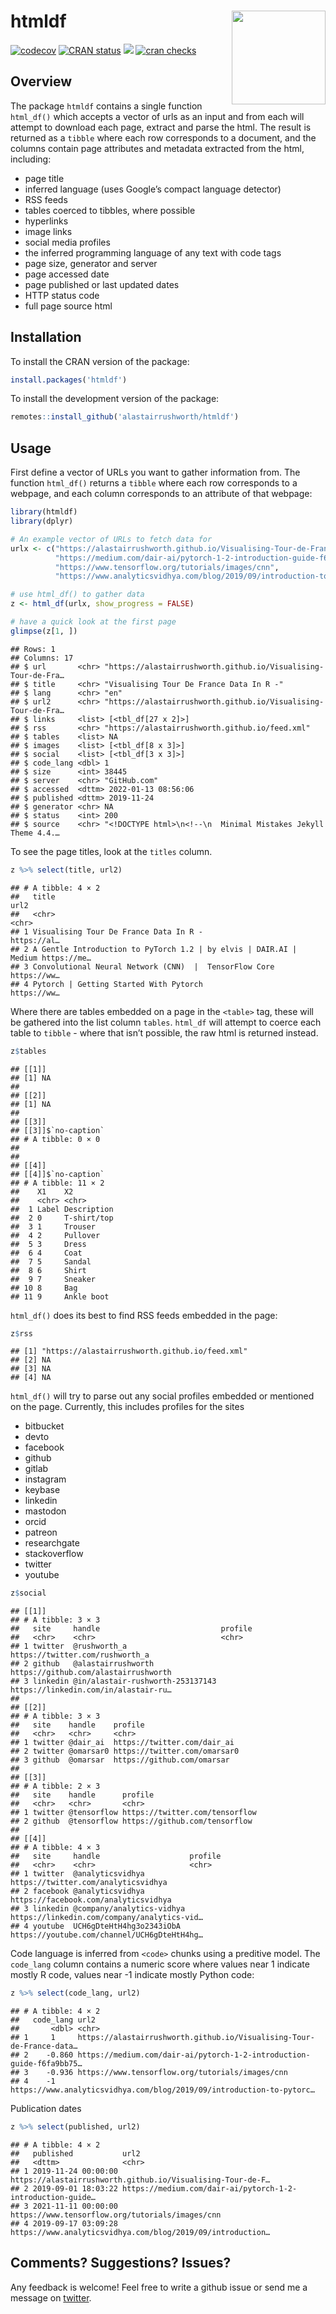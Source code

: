 
# htmldf <img src="man/figures/hex.png" align="right" width="150" />

[![codecov](https://codecov.io/gh/alastairrushworth/htmldf/branch/master/graph/badge.svg)](https://app.codecov.io/gh/alastairrushworth/htmldf)
[![CRAN
status](https://www.r-pkg.org/badges/version/htmldf)](https://cran.r-project.org/web/packages/htmldf/index.html)
[![](https://cranlogs.r-pkg.org/badges/htmldf)](https://cran.r-project.org/web/packages/htmldf/index.html)
[![cran
checks](https://cranchecks.info/badges/summary/htmldf)](https://cran.r-project.org/web/checks/check_results_htmldf.html)

## Overview

The package `htmldf` contains a single function `html_df()` which
accepts a vector of urls as an input and from each will attempt to
download each page, extract and parse the html. The result is returned
as a `tibble` where each row corresponds to a document, and the columns
contain page attributes and metadata extracted from the html, including:

-   page title
-   inferred language (uses Google’s compact language detector)
-   RSS feeds
-   tables coerced to tibbles, where possible
-   hyperlinks
-   image links
-   social media profiles
-   the inferred programming language of any text with code tags
-   page size, generator and server
-   page accessed date
-   page published or last updated dates
-   HTTP status code
-   full page source html

## Installation

To install the CRAN version of the package:

``` r
install.packages('htmldf')
```

To install the development version of the package:

``` r
remotes::install_github('alastairrushworth/htmldf')
```

## Usage

First define a vector of URLs you want to gather information from. The
function `html_df()` returns a `tibble` where each row corresponds to a
webpage, and each column corresponds to an attribute of that webpage:

``` r
library(htmldf)
library(dplyr)

# An example vector of URLs to fetch data for
urlx <- c("https://alastairrushworth.github.io/Visualising-Tour-de-France-data-in-R/",
          "https://medium.com/dair-ai/pytorch-1-2-introduction-guide-f6fa9bb7597c",
          "https://www.tensorflow.org/tutorials/images/cnn", 
          "https://www.analyticsvidhya.com/blog/2019/09/introduction-to-pytorch-from-scratch/")

# use html_df() to gather data
z <- html_df(urlx, show_progress = FALSE)

# have a quick look at the first page
glimpse(z[1, ])
```

    ## Rows: 1
    ## Columns: 17
    ## $ url       <chr> "https://alastairrushworth.github.io/Visualising-Tour-de-Fra…
    ## $ title     <chr> "Visualising Tour De France Data In R -"
    ## $ lang      <chr> "en"
    ## $ url2      <chr> "https://alastairrushworth.github.io/Visualising-Tour-de-Fra…
    ## $ links     <list> [<tbl_df[27 x 2]>]
    ## $ rss       <chr> "https://alastairrushworth.github.io/feed.xml"
    ## $ tables    <list> NA
    ## $ images    <list> [<tbl_df[8 x 3]>]
    ## $ social    <list> [<tbl_df[3 x 3]>]
    ## $ code_lang <dbl> 1
    ## $ size      <int> 38445
    ## $ server    <chr> "GitHub.com"
    ## $ accessed  <dttm> 2022-01-13 08:56:06
    ## $ published <dttm> 2019-11-24
    ## $ generator <chr> NA
    ## $ status    <int> 200
    ## $ source    <chr> "<!DOCTYPE html>\n<!--\n  Minimal Mistakes Jekyll Theme 4.4.…

To see the page titles, look at the `titles` column.

``` r
z %>% select(title, url2)
```

    ## # A tibble: 4 × 2
    ##   title                                                              url2       
    ##   <chr>                                                              <chr>      
    ## 1 Visualising Tour De France Data In R -                             https://al…
    ## 2 A Gentle Introduction to PyTorch 1.2 | by elvis | DAIR.AI | Medium https://me…
    ## 3 Convolutional Neural Network (CNN)  |  TensorFlow Core             https://ww…
    ## 4 Pytorch | Getting Started With Pytorch                             https://ww…

Where there are tables embedded on a page in the `<table>` tag, these
will be gathered into the list column `tables`. `html_df` will attempt
to coerce each table to `tibble` - where that isn’t possible, the raw
html is returned instead.

``` r
z$tables
```

    ## [[1]]
    ## [1] NA
    ## 
    ## [[2]]
    ## [1] NA
    ## 
    ## [[3]]
    ## [[3]]$`no-caption`
    ## # A tibble: 0 × 0
    ## 
    ## 
    ## [[4]]
    ## [[4]]$`no-caption`
    ## # A tibble: 11 × 2
    ##    X1    X2         
    ##    <chr> <chr>      
    ##  1 Label Description
    ##  2 0     T-shirt/top
    ##  3 1     Trouser    
    ##  4 2     Pullover   
    ##  5 3     Dress      
    ##  6 4     Coat       
    ##  7 5     Sandal     
    ##  8 6     Shirt      
    ##  9 7     Sneaker    
    ## 10 8     Bag        
    ## 11 9     Ankle boot

`html_df()` does its best to find RSS feeds embedded in the page:

``` r
z$rss
```

    ## [1] "https://alastairrushworth.github.io/feed.xml"
    ## [2] NA                                            
    ## [3] NA                                            
    ## [4] NA

`html_df()` will try to parse out any social profiles embedded or
mentioned on the page. Currently, this includes profiles for the sites

-   bitbucket
-   devto
-   facebook
-   github
-   gitlab
-   instagram
-   keybase
-   linkedin
-   mastodon
-   orcid
-   patreon
-   researchgate
-   stackoverflow
-   twitter
-   youtube

``` r
z$social
```

    ## [[1]]
    ## # A tibble: 3 × 3
    ##   site     handle                           profile                             
    ##   <chr>    <chr>                            <chr>                               
    ## 1 twitter  @rushworth_a                     https://twitter.com/rushworth_a     
    ## 2 github   @alastairrushworth               https://github.com/alastairrushworth
    ## 3 linkedin @in/alastair-rushworth-253137143 https://linkedin.com/in/alastair-ru…
    ## 
    ## [[2]]
    ## # A tibble: 3 × 3
    ##   site    handle    profile                     
    ##   <chr>   <chr>     <chr>                       
    ## 1 twitter @dair_ai  https://twitter.com/dair_ai 
    ## 2 twitter @omarsar0 https://twitter.com/omarsar0
    ## 3 github  @omarsar  https://github.com/omarsar  
    ## 
    ## [[3]]
    ## # A tibble: 2 × 3
    ##   site    handle      profile                       
    ##   <chr>   <chr>       <chr>                         
    ## 1 twitter @tensorflow https://twitter.com/tensorflow
    ## 2 github  @tensorflow https://github.com/tensorflow 
    ## 
    ## [[4]]
    ## # A tibble: 4 × 3
    ##   site     handle                    profile                                    
    ##   <chr>    <chr>                     <chr>                                      
    ## 1 twitter  @analyticsvidhya          https://twitter.com/analyticsvidhya        
    ## 2 facebook @analyticsvidhya          https://facebook.com/analyticsvidhya       
    ## 3 linkedin @company/analytics-vidhya https://linkedin.com/company/analytics-vid…
    ## 4 youtube  UCH6gDteHtH4hg3o2343iObA  https://youtube.com/channel/UCH6gDteHtH4hg…

Code language is inferred from `<code>` chunks using a preditive model.
The `code_lang` column contains a numeric score where values near 1
indicate mostly R code, values near -1 indicate mostly Python code:

``` r
z %>% select(code_lang, url2)
```

    ## # A tibble: 4 × 2
    ##   code_lang url2                                                                
    ##       <dbl> <chr>                                                               
    ## 1     1     https://alastairrushworth.github.io/Visualising-Tour-de-France-data…
    ## 2    -0.860 https://medium.com/dair-ai/pytorch-1-2-introduction-guide-f6fa9bb75…
    ## 3    -0.936 https://www.tensorflow.org/tutorials/images/cnn                     
    ## 4    -1     https://www.analyticsvidhya.com/blog/2019/09/introduction-to-pytorc…

Publication dates

``` r
z %>% select(published, url2)
```

    ## # A tibble: 4 × 2
    ##   published           url2                                                      
    ##   <dttm>              <chr>                                                     
    ## 1 2019-11-24 00:00:00 https://alastairrushworth.github.io/Visualising-Tour-de-F…
    ## 2 2019-09-01 18:03:22 https://medium.com/dair-ai/pytorch-1-2-introduction-guide…
    ## 3 2021-11-11 00:00:00 https://www.tensorflow.org/tutorials/images/cnn           
    ## 4 2019-09-17 03:09:28 https://www.analyticsvidhya.com/blog/2019/09/introduction…

## Comments? Suggestions? Issues?

Any feedback is welcome! Feel free to write a github issue or send me a
message on [twitter](https://twitter.com/rushworth_a).

